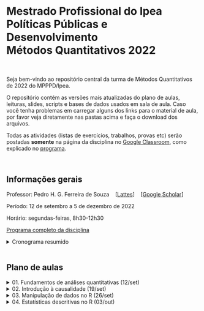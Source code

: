 # Mestrado Profissional do Ipea <br> Políticas Públicas e Desenvolvimento <br> Métodos Quantitativos 2022

<br> 

Seja bem-vindo ao repositório central da turma de Métodos Quantitativos de 2022 do MPPPD/Ipea. 

O repositório contém as versões mais atualizadas do plano de aulas, leituras, slides, scripts e bases de dados usados em sala de aula. Caso você tenha problemas em carregar alguns dos links para o material de aula, por favor veja diretamente nas pastas acima e faça o download dos arquivos.

Todas as atividades (listas de exercícios, trabalhos, provas etc) serão postadas **somente** na página da disciplina no [Google Classroom](http://classroom.google.com), como explicado no [programa](programa-completo.pdf). 


<br>

## Informações gerais

Professor: Pedro H. G. Ferreira de Souza  &nbsp;&nbsp;  [[Lattes](http://lattes.cnpq.br/6550053913880063)] &nbsp;&nbsp; [[Google Scholar](https://scholar.google.com.br/citations?user=OO5-iGcAAAAJ&hl=pt-BR)]

Período: 12 de setembro a 5 de dezembro de 2022

Horário: segundas-feiras, 8h30-12h30

[Programa completo da disciplina](programa-completo.pdf)

<details><summary>Cronograma resumido</summary>

---
 
| Aula | Data  | Tópico                                               | Aula prática? | Entrega de atividade? |
|------|-------|------------------------------------------------------|---------------|-----------------------|
| 1    | 12/09 | [Fundamentos de análises quantitativas](01-fundamentos/) | Não           | Não                   |
| 2    | 19/09 | [Introdução à causalidade](02-causalidade)               | Não           | Sim                   |
| 3    | 26/09 | Manipulação de dados no R                            | Sim           | Sim                   |
| 4    | 03/10 | Estatísticas descritivas no R                        | Sim           | Sim                   |
| 5    | 10/10 | Fundamentos de probabilidade                         | Não           | Não                   |
| 6    | 17/10 | Inferência estatística                               | Não           | Não                   |
| 7    | 24/10 | Testes de hipóteses                                  | Não           | Sim                   |
| -    | 31/10 | **NÃO HAVERÁ AULA**                                  | -             | Não                   |
| 8    | 07/11 | Probabilidade, inferência e testes de hipóteses no R | Sim           | Sim                   |
| 9    | 14/11 | Regressao linear, parte 1                            | Não           | Não                   |
| 10   | 21/11 | Regressão linear, parte 2                            | Não           | Sim                   |
| -    | 28/11 | **NÃO HAVERÁ AULA**                                  | -             | Não                   |
| 11   | 05/12 | Regressão linear no R                                | Sim           | Sim                   |
| -    | 16/12 | **PRAZO PARA ENTREGA DO TRABALHO FINAL**             | -             | Sim                   |
 
---
  
</details>




<br>

## Plano de aulas

<details><summary>01. Fundamentos de análises quantitativas (12/set) </summary>

---
 
Slides
 
&nbsp;&nbsp;&nbsp;&nbsp;&nbsp; [[pdf]](01-fundamentos/slides/MQ_2022_Aula_01.pdf)
 
Leitura obrigatória

&nbsp;&nbsp;&nbsp;&nbsp;&nbsp; [Babbie 2021, cap. 4](01-fundamentos/leituras/babbie-2021-cap4.pdf)

Leituras optativas

&nbsp;&nbsp;&nbsp;&nbsp;&nbsp; [Babbie 2021, cap. 1](01-fundamentos/leituras/babbie-2021-cap1.pdf)
 
&nbsp;&nbsp;&nbsp;&nbsp;&nbsp; [Kellstedt e Whitten 2018, p. 1-42](01-fundamentos/leituras/kellstedt-whitten-2018-p1a42.pdf)

&nbsp;&nbsp;&nbsp;&nbsp;&nbsp; [King, Keohane e Verba 1994, cap. 1](01-fundamentos/leituras/king-keohane-verba-1994-cap1.pdf)

 &nbsp;&nbsp;&nbsp;&nbsp;&nbsp; [Ragin e Amoroso 2011, caps. 1 e 2](01-fundamentos/leituras/ragin-amoroso-2011-cap1e2.pdf)
 
---
  
</details>

<details><summary>02. Introdução à causalidade (19/set) </summary>

---
 
Slides
 
&nbsp;&nbsp;&nbsp;&nbsp;&nbsp; [[pdf]](02-causalidade/slides/MQ_2022_Aula_02.pdf)

Leituras obrigatórias

&nbsp;&nbsp;&nbsp;&nbsp;&nbsp; [Cunningham 2021, cap. 4](/02-causalidade/leituras/cunningham-2021-cap4.pdf) 
 
&nbsp;&nbsp;&nbsp;&nbsp;&nbsp; [Kellstedt e Whitten 2018, cap. 3](/02-causalidade/leituras/kellstedt-whitten-2018-cap3.pdf)

&nbsp;&nbsp;&nbsp;&nbsp;&nbsp; [Kellstedt e Whitten 2018, cap. 4](/02-causalidade/leituras/kellstedt-whitten-2018-cap4.pdf)

Leitura optativa

&nbsp;&nbsp;&nbsp;&nbsp;&nbsp; [Dowd e Town 2002](/02-causalidade/leituras/dowd-town-2002.pdf)
 
---
  
</details>

<details><summary>03. Manipulação de dados no R (26/set) </summary>

---
 
Slides
 
&nbsp;&nbsp;&nbsp;&nbsp;&nbsp; Em breve
 
Scripts
 
&nbsp;&nbsp;&nbsp;&nbsp;&nbsp; Em breve
 
Bases de dados
 
&nbsp;&nbsp;&nbsp;&nbsp;&nbsp; Em breve
 
Leituras obrigatórias

&nbsp;&nbsp;&nbsp;&nbsp;&nbsp; [Curso-R, Ciências de Dados no R, caps. 1 a 6](https://livro.curso-r.com/index.html)
 
&nbsp;&nbsp;&nbsp;&nbsp;&nbsp; [IBPAD, Ciência de Dados em R - Introdução caps. 1 a 5](https://cdr.ibpad.com.br/index.html)
 
Leituras optativas

&nbsp;&nbsp;&nbsp;&nbsp;&nbsp; [Roger Peng, R Programming for Data Science, caps. 3 a 6](https://bookdown.org/rdpeng/rprogdatascience/)

&nbsp;&nbsp;&nbsp;&nbsp;&nbsp; [Rafael Irizarry, Introduction to Data Science, caps. 1 a 6](https://rafalab.github.io/dsbook/)
 
 
---
 
  
</details>


<details><summary>04. Estatísticas descritivas no R (03/out) </summary>

---
 
Slides
 
  
&nbsp;&nbsp;&nbsp;&nbsp;&nbsp; Em breve

Scripts
  
&nbsp;&nbsp;&nbsp;&nbsp;&nbsp; Em breve
 
Bases de dados
 
&nbsp;&nbsp;&nbsp;&nbsp;&nbsp; Em breve
 
Leituras obrigatórias

&nbsp;&nbsp;&nbsp;&nbsp;&nbsp; [Bussab e Morettin 2010 caps. 3 e 4](/04-estatistica-descritiva/leituras/bussab-morettin-2010-cap3e4.pdf)
 
&nbsp;&nbsp;&nbsp;&nbsp;&nbsp; [Huntington-Klein 2022 caps. 3 e 4](/04-estatistica-descritiva/leituras/huntington-klein-2022-cap3e4.pdf)
 
Leituras optativas

&nbsp;&nbsp;&nbsp;&nbsp;&nbsp; [Agresti 2018 cap. 3](/04-estatistica-descritiva/leituras/agresti-2018-cap3.pdf)

&nbsp;&nbsp;&nbsp;&nbsp;&nbsp; [Kellstedt e Whitten 2018 cap. 6](/04-estatistica-descritiva/leituras/kellstedt-whitten-2018-cap6.pdf)
 
 
---
 
  
</details>
